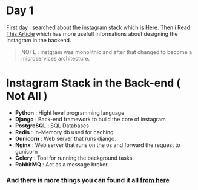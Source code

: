 # Day 1

First day i searched about the instagram stack which is [Here](https://stackshare.io/instagram/instagram).
Then i Read [This Article](https://medium.com/@kevinljy7/designing-the-backend-of-instagram-305f7a99067b) which
has more usefull informations about designing the instagram in the backend.

> NOTE : instgram was monolithic and after that changed to become a microservices architecture. 

# Instagram Stack in the Back-end ( Not All )
  
- **Python** : Hight level programming language
- **Django** : Back-end framework to build the core of instagram
- **PostgreSQL** : SQL Databases
- **Redis** : In-Memory db used for caching 
- **Gunicorn** : Web server that runs django.
- **Nginx** : Web server that runs on the os and forward the request to gunicorn
- **Celery** : Tool for running the background tasks.
- **RabbitMQ** : Act as a message broker.

### And there is more things you can found it all [from here](https://medium.com/@shaini4020/instagram-tech-stack-f19ddd4dcc0d) 